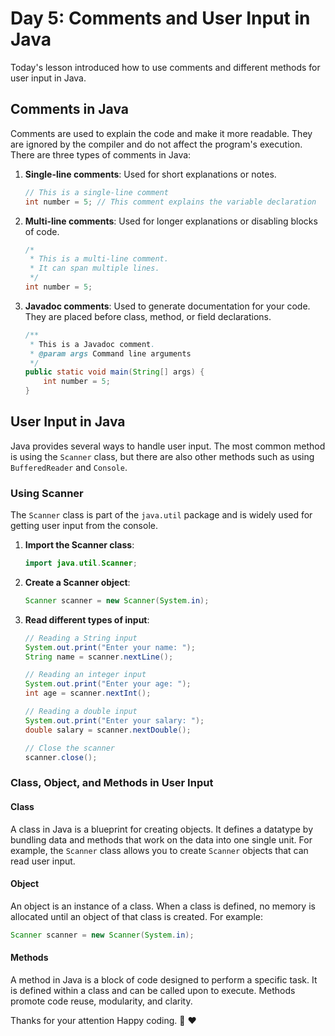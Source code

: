 # Day 5: Comments and User Input in Java

Today's lesson introduced how to use comments and different methods for user input in Java.

## Comments in Java

Comments are used to explain the code and make it more readable. They are ignored by the compiler and do not affect the program's execution. There are three types of comments in Java:

1. **Single-line comments**: Used for short explanations or notes.
    ```java
    // This is a single-line comment
    int number = 5; // This comment explains the variable declaration
    ```

2. **Multi-line comments**: Used for longer explanations or disabling blocks of code.
    ```java
    /*
     * This is a multi-line comment.
     * It can span multiple lines.
     */
    int number = 5;
    ```

3. **Javadoc comments**: Used to generate documentation for your code. They are placed before class, method, or field declarations.
    ```java
    /**
     * This is a Javadoc comment.
     * @param args Command line arguments
     */
    public static void main(String[] args) {
        int number = 5;
    }
    ```

## User Input in Java

Java provides several ways to handle user input. The most common method is using the `Scanner` class, but there are also other methods such as using `BufferedReader` and `Console`.

### Using Scanner

The `Scanner` class is part of the `java.util` package and is widely used for getting user input from the console.

1. **Import the Scanner class**:
    ```java
    import java.util.Scanner;
    ```

2. **Create a Scanner object**:
    ```java
    Scanner scanner = new Scanner(System.in);
    ```

3. **Read different types of input**:
    ```java
    // Reading a String input
    System.out.print("Enter your name: ");
    String name = scanner.nextLine();

    // Reading an integer input
    System.out.print("Enter your age: ");
    int age = scanner.nextInt();

    // Reading a double input
    System.out.print("Enter your salary: ");
    double salary = scanner.nextDouble();

    // Close the scanner
    scanner.close();
    ```

### Class, Object, and Methods in User Input

#### Class

A class in Java is a blueprint for creating objects. It defines a datatype by bundling data and methods that work on the data into one single unit. For example, the `Scanner` class allows you to create `Scanner` objects that can read user input.

#### Object

An object is an instance of a class. When a class is defined, no memory is allocated until an object of that class is created. For example:
```java
Scanner scanner = new Scanner(System.in);
```

#### Methods 

A method in Java is a block of code designed to perform a specific task. It is defined within a class and can be called upon to execute. Methods promote code reuse, modularity, and clarity.

Thanks for your attention Happy coding. 🙏 ❤️ 
